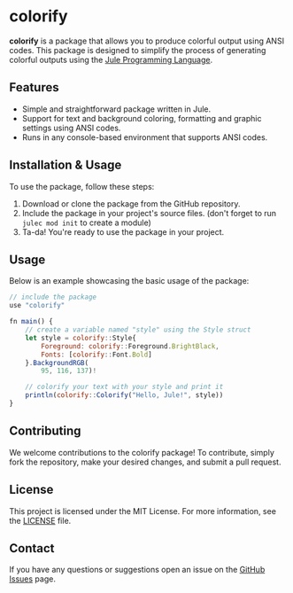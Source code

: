 # colorify

**colorify** is a package that allows you to produce colorful output using ANSI codes. This package is designed to simplify the process of generating colorful outputs using the [Jule Programming Language](https://jule.dev/).

## Features
- Simple and straightforward package written in Jule.
- Support for text and background coloring, formatting and graphic settings using ANSI codes.
- Runs in any console-based environment that supports ANSI codes.

## Installation & Usage
To use the package, follow these steps:
1. Download or clone the package from the GitHub repository.
3. Include the package in your project's source files. (don't forget to run `julec mod init` to create a module)
4. Ta-da! You're ready to use the package in your project.

## Usage
Below is an example showcasing the basic usage of the package:
```js
// include the package
use "colorify"

fn main() {
	// create a variable named "style" using the Style struct
	let style = colorify::Style{
		Foreground: colorify::Foreground.BrightBlack,
		Fonts: [colorify::Font.Bold]
	}.BackgroundRGB(
		95, 116, 137)!

	// colorify your text with your style and print it
	println(colorify::Colorify("Hello, Jule!", style))
}
```

## Contributing
We welcome contributions to the colorify package! To contribute, simply fork the repository, make your desired changes, and submit a pull request.

## License
This project is licensed under the MIT License. For more information, see the [LICENSE](https://github.com/lareii/colorify/blob/master/LICENSE) file.

## Contact
If you have any questions or suggestions open an issue on the [GitHub Issues](https://github.com/lareii/colorify/issues) page.
